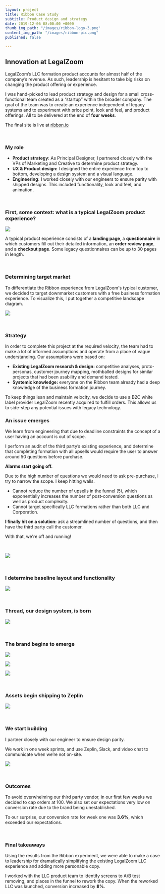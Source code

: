 ```yaml
---
layout: project
title: Ribbon Case Study
subtitle: Product design and strategy
date: 2019-12-06 08:00:00 +0000
thumb_img_path: "/images/ribbon-logo-3.png"
content_img_path: "/images/ribbon-pic.png"
published: false

---
```

## Innovation at LegalZoom

LegalZoom’s LLC formation product accounts for almost half of the company’s revenue. As such, leadership is hesitant to take big risks on changing the product offering or experience.

I was hand-picked to lead product strategy and design for a small cross-functional team created as a “startup” within the broader company. The goal of the team was to create an experience independent of legacy systems and to experiment with price point, look and feel, and product offerings. All to be delivered at the end of **four weeks**.

The final site is live at [ribbon.io](http://www.ribbon.io)

 

### My role

* **Product strategy:** As Principal Designer, I partnered closely with the VPs of Marketing and Creative to determine product strategy.
* **UX & Product design:** I designed the entire experience from top to bottom, developing a design system and a visual language.
* **Engineering:** I worked closely with our engineers to ensure parity with shipped designs. This included functionality, look and feel, and animation.

 

### First, some context: what is a typical LegalZoom product experience?

![](/images/lz-typical-experience.png)

A typical product experience consists of a **landing page**, a **questionnaire** in which customers fill out their detailed information, an **order review page**, and a **checkout page**. Some legacy questionnaires can be up to 30 pages in length.

 

### Determining target market

To differentiate the Ribbon experience from LegalZoom's typical customer, we decided to target downmarket customers with a free business formation experience. To visualize this, I put together a competitive landscape diagram.

![](/images/competitive-landscape-1.png)

 

### Strategy

In order to complete this project at the required velocity, the team had to make a lot of informed assumptions and operate from a place of vague understanding. Our assumptions were based on:

* **Existing LegalZoom research & design:** competitive analyses, proto-personas, customer journey mapping, mothballed designs for similar projects that had been usability and demand tested.
* **Systemic knowledge:** everyone on the Ribbon team already had a deep knowledge of the business formation journey.

To keep things lean and maintain velocity, we decide to use a B2C white label provider LegalZoom recently acquired to fulfill orders. This allows us to side-step any potential issues with legacy technology.


  


### An issue emerges

We learn from engineering that due to deadline constraints the concept of a user having an account is out of scope.

I perform an audit of the third party’s existing experience, and determine that completing formation with all upsells would require the user to answer around 50 questions before purchase.

**Alarms start going off.**

Due to the high number of questions we would need to ask pre-purchase, I try to narrow the scope. I keep hitting walls.

* Cannot reduce the number of upsells in the funnel (5), which exponentially increases the number of post-conversion questions as well as product complexity.
* Cannot target specifically LLC formations rather than both LLC and Corporation.

**I finally hit on a solution:** ask a streamlined number of questions, and then have the third party call the customer.

With that, we're off and running!

 

![](/images/squiggle1.png)

 

### I determine baseline layout and functionality

![](/images/ribbon-layout.png)

 

### Thread, our design system, is born

![](/images/thread.png)

 

### The brand begins to emerge

![](/images/ribbon-brand.png)

![](/images/ribbon-howitworks.png)

![](/images/ribbon-flow2.png)

 

### Assets begin shipping to Zeplin

![](/images/ribbon-zeplin.png)

 

### We start building

I partner closely with our engineer to ensure design parity.

We work in one week sprints, and use Zeplin, Slack, and video chat to communicate when we’re not on-site.

![](/images/ribbon-launch.png)

 

### Outcomes

To avoid overwhelming our third party vendor, in our first few weeks we decided to cap orders at 100. We also set our expectations very low on conversion rate due to the brand being unestablished.

To our surprise, our conversion rate for week one was **3.6%**, which exceeded our expectations.

 

### Final takeaways

Using the results from the Ribbon experiment, we were able to make a case to leadership for dramatically simplifying the existing LegalZoom LLC experience and adding more personable copy.

I worked with the LLC product team to identify screens to A/B test removing, and places in the funnel to rework the copy. When the reworked LLC was launched, conversion increased by **8%**.